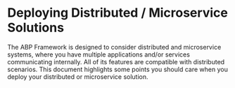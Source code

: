 # Deploying Distributed / Microservice Solutions

The ABP Framework is designed to consider distributed and microservice systems, where you have multiple applications and/or services communicating internally. All of its features are compatible with distributed scenarios. This document highlights some points you should care when you deploy your distributed or microservice solution.


